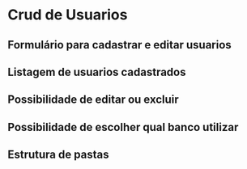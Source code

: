 # Crud de Usuarios

## Formulário para cadastrar e editar usuarios

## Listagem de usuarios cadastrados

## Possibilidade de editar ou excluir

## Possibilidade de escolher qual banco utilizar

## Estrutura de pastas

